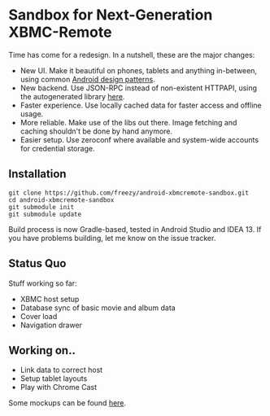 
Sandbox for Next-Generation XBMC-Remote
=======================================

Time has come for a redesign. In a nutshell, these are the major changes:

* New UI. Make it beautiful on phones, tablets and anything in-between, using
  common [Android design patterns](http://developer.android.com/design/index.html).
* New backend. Use JSON-RPC instead of non-existent HTTPAPI, using the
  autogenerated library [here](https://github.com/freezy/xbmc-jsonrpclib-android).
* Faster experience. Use locally cached data for faster access and offline usage.
* More reliable. Make use of the libs out there. Image fetching and caching shouldn't
  be done by hand anymore.
* Easier setup. Use zeroconf where available and system-wide accounts for credential
  storage.

## Installation

    git clone https://github.com/freezy/android-xbmcremote-sandbox.git
    cd android-xbmcremote-sandbox
    git submodule init
    git submodule update

Build process is now Gradle-based, tested in Android Studio and IDEA 13. If you have problems
building, let me know on the issue tracker.

## Status Quo
Stuff working so far:
* XBMC host setup
* Database sync of basic movie and album data
* Cover load
* Navigation drawer

## Working on..
* Link data to correct host
* Setup tablet layouts
* Play with Chrome Cast

Some mockups can be found [here](https://github.com/freezy/android-xbmcremote-sandbox/tree/master/doc/mockups).
